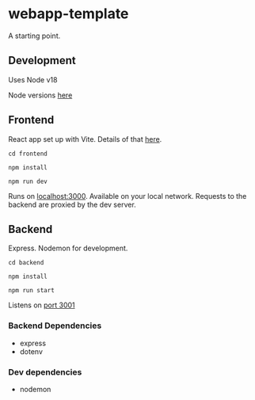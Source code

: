 # webapp-template

A starting point.

## Development

Uses Node v18

Node versions [here](https://nodejs.dev/en/about/releases/)

## Frontend

React app set up with Vite. Details of that [here](https://vitejs.dev/guide/).

`cd frontend`

`npm install`

`npm run dev`

Runs on [localhost:3000](http://localhost:3000). Available on your local network. Requests to the backend are proxied by the dev server.

## Backend

Express. Nodemon for development. 

`cd backend`

`npm install`

`npm run start`

Listens on [port 3001](http://localhost:3001) 

### Backend Dependencies

- express
- dotenv

### Dev dependencies

- nodemon
